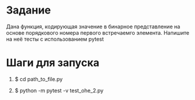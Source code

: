 # Задание

Дана функция, кодирующая значение в бинарное представление на основе порядкового номера первого встречаемго элемента.
Напишите на неё тесты с использованием pytest


# Шаги для запуска

1. $ cd path_to_file.py

2. $ python -m pytest -v test_ohe_2.py